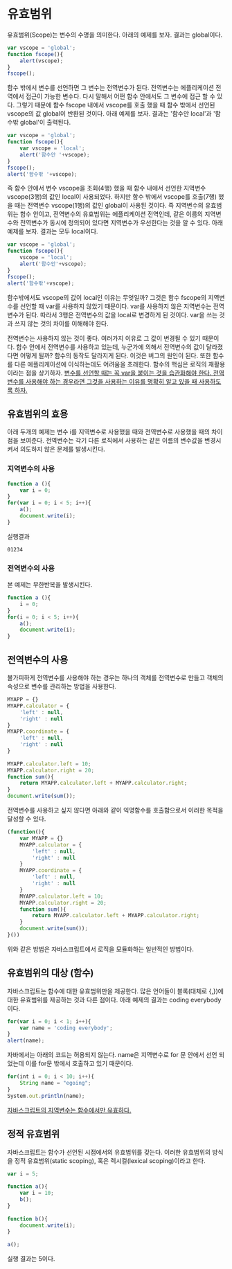 # 유효범위
유효범위(Scope)는 변수의 수명을 의미한다.
아래의 예제를 보자. 
결과는 global이다.

```javascript
var vscope = 'global';
function fscope(){
    alert(vscope);
}
fscope();
```

함수 밖에서 변수를 선언하면 그 변수는 전역변수가 된다. 
전역변수는 에플리케이션 전역에서 접근이 가능한 변수다. 
다시 말해서 어떤 함수 안에서도 그 변수에 접근 할 수 있다. 
그렇기 때문에 함수 fscope 내에서 vscope를 호출 했을 때 함수 밖에서 선언된 vscope의 값 global이 반환된 것이다. 
아래 예제를 보자. 
결과는 '함수안 local'과 '함수밖 global'이 출력된다.

```javascript
var vscope = 'global';
function fscope(){
    var vscope = 'local';
    alert('함수안 '+vscope);
}
fscope();
alert('함수밖 '+vscope);
```

즉 함수 안에서 변수 vscope을 조회(4행) 했을 때 함수 내에서 선언한 지역변수 vscope(3행)의 값인 local이 사용되었다. 
하지만 함수 밖에서 vscope를 호출(7행) 했을 때는 전역변수 vscope(1행)의 값인 global이 사용된 것이다. 
즉 지역변수의 유효범위는 함수 안이고, 전역변수의 유효범위는 에플리케이션 전역인데, 같은 이름의 지역변수와 전역변수가 동시에 정의되어 있다면 지역변수가 우선한다는 것을 알 수 있다. 
아래 예제를 보자. 
결과는 모두 local이다.

```javascript
var vscope = 'global';
function fscope(){
    vscope = 'local';
    alert('함수안'+vscope);
}
fscope();
alert('함수밖'+vscope);
```

함수밖에서도 vscope의 값이 local인 이유는 무엇일까? 
그것은 함수 fscope의 지역변수를 선언할 때 var를 사용하지 않았기 때문이다. 
var를 사용하지 않은 지역변수는 전역변수가 된다. 
따라서 3행은 전역변수의 값을 local로 변경하게 된 것이다. 
var을 쓰는 것과 쓰지 않는 것의 차이를 이해해야 한다.

전역변수는 사용하지 않는 것이 좋다. 
여러가지 이유로 그 값이 변경될 수 있기 때문이다. 
함수 안에서 전역변수를 사용하고 있는데, 누군가에 의해서 전역변수의 값이 달라졌다면 어떻게 될까? 함수의 동작도 달라지게 된다. 
이것은 버그의 원인이 된다. 
또한 함수를 다른 에플리케이션에 이식하는데도 어려움을 초래한다. 
함수의 핵심은 로직의 재활용이라는 점을 상기하자. 
<U>변수를 선언할 때는 꼭 var을 붙이는 것을 습관화해야 한다. 
전역변수를 사용해야 하는 경우라면 그것을 사용하는 이유를 명확히 알고 있을 때 사용하도록 하자.</U>

## 유효범위의 효용
아래 두개의 예제는 변수 i를 지역변수로 사용했을 때와 전역변수로 사용했을 때의 차이점을 보여준다. 
전역변수는 각기 다른 로직에서 사용하는 같은 이름의 변수값을 변경시켜서 의도하지 않은 문제를 발생시킨다.

### 지역변수의 사용
```javascript
function a (){
    var i = 0;
}
for(var i = 0; i < 5; i++){
    a();
    document.write(i);
}
```

실행결과
```
01234
```

### 전역변수의 사용
본 예제는 무한반복을 발생시킨다. 

```javascript
function a (){
    i = 0;
}
for(i = 0; i < 5; i++){
    a();
    document.write(i);
}
```

## 전역변수의 사용
불가피하게 전역변수를 사용해야 하는 경우는 하나의 객체를 전역변수로 만들고 객체의 속성으로 변수를 관리하는 방법을 사용한다.

```javascript
MYAPP = {}
MYAPP.calculator = {
    'left' : null,
    'right' : null
}
MYAPP.coordinate = {
    'left' : null,
    'right' : null
}
 
MYAPP.calculator.left = 10;
MYAPP.calculator.right = 20;
function sum(){
    return MYAPP.calculator.left + MYAPP.calculator.right;
}
document.write(sum());
```

전역변수를 사용하고 싶지 않다면 아래와 같이 익명함수를 호출함으로서 이러한 목적을 달성할 수 있다.

```javascript
(function(){
    var MYAPP = {}
    MYAPP.calculator = {
        'left' : null,
        'right' : null
    }
    MYAPP.coordinate = {
        'left' : null,
        'right' : null
    }
    MYAPP.calculator.left = 10;
    MYAPP.calculator.right = 20;
    function sum(){
        return MYAPP.calculator.left + MYAPP.calculator.right;
    }
    document.write(sum());
}())
```

위와 같은 방법은 자바스크립트에서 로직을 모듈화하는 일반적인 방법이다. 

## 유효범위의 대상 (함수)
자바스크립트는 함수에 대한 유효범위만을 제공한다. 
많은 언어들이 블록(대체로 {,})에 대한 유효범위를 제공하는 것과 다른 점이다. 
아래 예제의 결과는 coding everybody이다.

```javascript
for(var i = 0; i < 1; i++){
    var name = 'coding everybody';
}
alert(name);
```

자바에서는 아래의 코드는 허용되지 않는다. 
name은 지역변수로 for 문 안에서 선언 되었는데 이를 for문 밖에서 호출하고 있기 때문이다.

```javascript
for(int i = 0; i < 10; i++){
    String name = "egoing";
}
System.out.println(name);
```

<U>자바스크립트의 지역변수는 함수에서만 유효하다.</U>

## 정적 유효범위
자바스크립트는 함수가 선언된 시점에서의 유효범위를 갖는다. 이러한 유효범위의 방식을 정적 유효범위(static scoping), 혹은 렉시컬(lexical scoping)이라고 한다. 

```javascript
var i = 5;
 
function a(){
    var i = 10;
    b();
}
 
function b(){
    document.write(i);
}
 
a();
```
실행 결과는 5이다.

